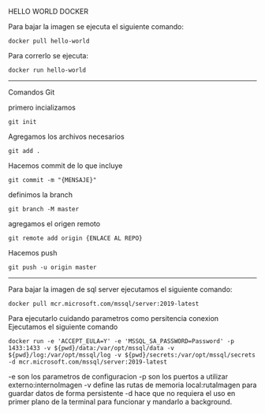 HELLO WORLD DOCKER

Para bajar la imagen se ejecuta el siguiente comando:

    docker pull hello-world

Para correrlo se ejecuta:

    docker run hello-world


----------------------------------------------------------
Comandos Git

primero incializamos

    git init

Agregamos los archivos necesarios

    git add .

Hacemos commit de lo que incluye

    git commit -m "{MENSAJE}"

definimos la branch

    git branch -M master

agregamos el origen remoto

    git remote add origin {ENLACE AL REPO}

Hacemos push

    git push -u origin master

------------------------------------------
Para bajar la imagen de sql server ejecutamos el siguiente comando:

    docker pull mcr.microsoft.com/mssql/server:2019-latest

Para ejecutarlo cuidando parametros como
    persitencia
    conexion
Ejecutamos el siguiente comando

    docker run -e 'ACCEPT_EULA=Y' -e 'MSSQL_SA_PASSWORD=Password' -p 1433:1433 -v ${pwd}/data:/var/opt/mssql/data -v ${pwd}/log:/var/opt/mssql/log -v ${pwd}/secrets:/var/opt/mssql/secrets -d mcr.microsoft.com/mssql/server:2019-latest

-e son los parametros de configuracion
-p son los puertos a utilizar externo:internoImagen
-v define las rutas de memoria  local:rutaImagen para guardar datos de forma persistente
-d hace que no requiera el uso en primer plano de la terminal para funcionar y mandarlo a background.


